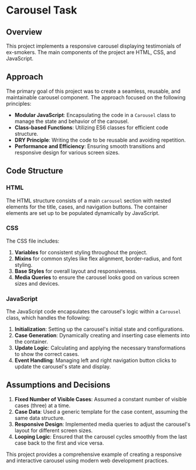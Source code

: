 # Carousel Task

## Overview

This project implements a responsive carousel displaying testimonials of ex-smokers. The main components of the project are HTML, CSS, and JavaScript.

## Approach

The primary goal of this project was to create a seamless, reusable, and maintainable carousel component. The approach focused on the following principles:

- **Modular JavaScript**: Encapsulating the code in a `Carousel` class to manage the state and behavior of the carousel.
- **Class-based Functions**: Utilizing ES6 classes for efficient code structure.
- **DRY Principle**: Writing the code to be reusable and avoiding repetition.
- **Performance and Efficiency**: Ensuring smooth transitions and responsive design for various screen sizes.

## Code Structure

### HTML

The HTML structure consists of a main `carousel` section with nested elements for the title, cases, and navigation buttons. The container elements are set up to be populated dynamically by JavaScript.

### CSS

The CSS file includes:

1. **Variables** for consistent styling throughout the project.
2. **Mixins** for common styles like flex alignment, border-radius, and font styling.
3. **Base Styles** for overall layout and responsiveness.
4. **Media Queries** to ensure the carousel looks good on various screen sizes and devices.

### JavaScript

The JavaScript code encapsulates the carousel's logic within a `Carousel` class, which handles the following:

1. **Initialization**: Setting up the carousel's initial state and configurations.
2. **Case Generation**: Dynamically creating and inserting case elements into the container.
3. **Update Logic**: Calculating and applying the necessary transformations to show the correct cases.
4. **Event Handling**: Managing left and right navigation button clicks to update the carousel's state and display.

## Assumptions and Decisions

1. **Fixed Number of Visible Cases**: Assumed a constant number of visible cases (three) at a time.
2. **Case Data**: Used a generic template for the case content, assuming the same data structure.
3. **Responsive Design**: Implemented media queries to adjust the carousel's layout for different screen sizes.
4. **Looping Logic**: Ensured that the carousel cycles smoothly from the last case back to the first and vice versa.

This project provides a comprehensive example of creating a responsive and interactive carousel using modern web development practices.
